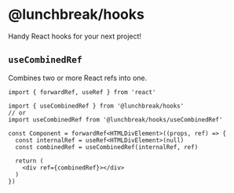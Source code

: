 # @lunchbreak/hooks

Handy React hooks for your next project!

## `useCombinedRef`

Combines two or more React refs into one.

```tsx
import { forwardRef, useRef } from 'react'

import { useCombinedRef } from '@lunchbreak/hooks'
// or
import useCombinedRef from '@lunchbreak/hooks/useCombinedRef'

const Component = forwardRef<HTMLDivElement>((props, ref) => {
  const internalRef = useRef<HTMLDivElement>(null)
  const combinedRef = useCombinedRef(internalRef, ref)

  return (
    <div ref={combinedRef}></div>
  )
})
```
